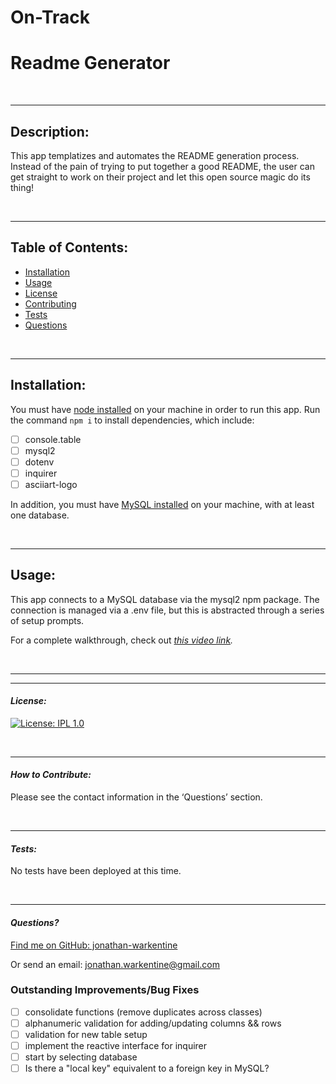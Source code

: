# On-Track


  # Readme Generator

  &nbsp;  

  ---
  ## Description:

  This app templatizes and automates the README generation process. Instead of the pain of trying to put together a good README, the user can get straight to work on their project and let this open source magic do its thing!

  &nbsp;  

  ---
  ## Table of Contents:

  - [Installation](#installation)
  - [Usage](#usage)
  - [License](#license)
  - [Contributing](#contributing)
  - [Tests](#tests)
  - [Questions](#questions)

  &nbsp;  

  ---
  ## Installation:

  You must have [node installed](https://nodejs.org/en/download/) on your machine in order to run this app. Run the command `npm i` to install dependencies, which include:
- [ ] console.table
- [ ] mysql2
- [ ] dotenv
- [ ] inquirer
- [ ] asciiart-logo

In addition, you must have [MySQL installed](https://dev.mysql.com/doc/mysql-installation-excerpt/5.7/en/) on your machine, with at least one database. 

  &nbsp;  

  ---
  ## Usage:
  

  This app connects to a MySQL database via the mysql2 npm package. The connection is managed via a .env file, but this is abstracted through a series of setup prompts.

  For a complete walkthrough, check out *[this video link]().*

  &nbsp;  

  ---
  ---
  #### *License:*

  [![License: IPL 1.0](https://img.shields.io/badge/License-IPL_1.0-blue.svg)](https://opensource.org/licenses/MIT)

  &nbsp;  

  ---
  #### *How to Contribute:*

  Please see the contact information in the ‘Questions’ section.

  &nbsp;  

  ---

  #### *Tests:*

  No tests have been deployed at this time.

  &nbsp;  

  ---

  #### *Questions?*

  [Find me on GitHub: jonathan-warkentine](https://github.com/jonathan-warkentine)

  Or send an email: [jonathan.warkentine@gmail.com](mailto:jonathan.warkentine@gmail.com)
  
### Outstanding Improvements/Bug Fixes
- [ ] consolidate functions (remove duplicates across classes)
- [ ] alphanumeric validation for adding/updating columns && rows
- [ ] validation for new table setup
- [ ] implement the reactive interface for inquirer
- [ ] start by selecting database
- [ ] Is there a "local key" equivalent to a foreign key in MySQL?